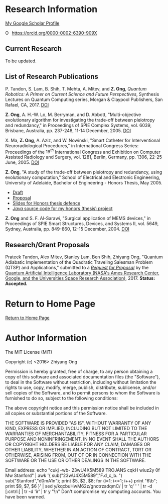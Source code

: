#	Research Information

[My Google Scholar Profile](https://scholar.google.com/citations?user=eGwG_rMAAAAJ)

<div itemscope itemtype="https://schema.org/Person"><a itemprop="sameAs" content="https://orcid.org/0000-0002-6390-909X" href="https://orcid.org/0000-0002-6390-909X" target="orcid.widget" rel="noopener noreferrer" style="vertical-align:top;"><img src="https://orcid.org/sites/default/files/images/orcid_16x16.png" style="width:1em;margin-right:.5em;" alt="ORCID iD icon">https://orcid.org/0000-0002-6390-909X</a></div>

##	Current Research

To be updated.

##	List of Research Publications



P. Tandon, S. Lam, B. Shih, T. Mehta, A. Mitev, and **Z. Ong**, *Quantum Robotics: A Primer on Current Science and Future Perspectives*, Synthesis Lectures on Quantum Computing series, Morgan & Claypool Publishers, San Rafael, CA, 2017. [DOI](https://dx.doi.org/10.2200/S00746ED1V01Y201612QMC010)



**Z. Ong**, A. H.-W. Lo, M. Berryman, and D. Abbott, "Multi-objective evolutionary algorithm for investigating the trade-off between pleiotropy and redundancy," in Proceedings of SPIE Complex Systems, vol. 6039, Brisbane, Australia, pp. 237-248, 11-14 December, 2005. [DOI](http://dx.doi.org/10.1117/12.638406)


X. Ma, **Z. Ong**, A. Aziz, and W. Nowinski, "Smart Catheter for Interventional Neuroradiological Procedures," in International Congress Series: Proceedings of the $19^{th}$ International Congress and Exhibition on Computer Assisted Radiology and Surgery, vol. 1281, Berlin, Germany, pp. 1306, 22-25 June, 2005. [DOI](http://dx.doi.org/10.1016/j.ics.2005.03.281)


**Z. Ong**, "A study of the trade-off between pleiotropy and redundancy, using evolutionary computation," School of Electrical and Electronic Engineering, University of Adelaide, Bachelor of Engineering - Honors Thesis, May 2005.
+ [Draft](./uni-adelaide/zhiyangThesis.pdf)
+ [Proposal](./uni-adelaide/proposal_final.pdf)
+ [Slides for Honors thesis defence](./uni-adelaide/fyp_seminar_v0.6.ppt)
+ [*Java* source code for my honors (thesis) project](https://github.com/eda-ricercatore/NetSim)


**Z. Ong** and S. F. Al-Sarawi, "Surgical application of MEMS devices," in Proceedings of SPIE Smart Structures, Devices, and Systems II, vol. 5649, Sydney, Australia, pp. 849-860, 12-15 December, 2004. [DOI](http://dx.doi.org/10.1117/12.609912)




##	Research/Grant Proposals

Prateek Tandon, Alex Mitev, Stanley Lam, Ben Shih, Zhiyang Ong, "Quantum
	Adiabatic Implementation of the Quadratic Traveling Salesman Problem
	(QTSP) and Applications," submitted to a [*Request for Proposal*](http://www.usra.edu/quantum/rfp/QuAIL_RFP_Cycle3.pdf)
	by the [Quantum Artificial Intelligence Laboratory (NASA's Ames Research Center, Google, and the Universities Space Research Association)](http://www.usra.edu/quantum/rfp/), 2017. **Status: Accepted.**























#	Return to Home Page

[Return to Home Page](../README.md)

#	Author Information

The MIT License (MIT)

Copyright (c) <2016> Zhiyang Ong

Permission is hereby granted, free of charge, to any person obtaining a copy of this software and associated documentation files (the "Software"), to deal in the Software without restriction, including without limitation the rights to use, copy, modify, merge, publish, distribute, sublicense, and/or sell copies of the Software, and to permit persons to whom the Software is furnished to do so, subject to the following conditions:

The above copyright notice and this permission notice shall be included in all copies or substantial portions of the Software.

THE SOFTWARE IS PROVIDED "AS IS", WITHOUT WARRANTY OF ANY KIND, EXPRESS OR IMPLIED, INCLUDING BUT NOT LIMITED TO THE WARRANTIES OF MERCHANTABILITY, FITNESS FOR A PARTICULAR PURPOSE AND NONINFRINGEMENT. IN NO EVENT SHALL THE AUTHORS OR COPYRIGHT HOLDERS BE LIABLE FOR ANY CLAIM, DAMAGES OR OTHER LIABILITY, WHETHER IN AN ACTION OF CONTRACT, TORT OR OTHERWISE, ARISING FROM, OUT OF OR IN CONNECTION WITH THE SOFTWARE OR THE USE OR OTHER DEALINGS IN THE SOFTWARE.

Email address: echo "cukj -wb- 23wU4X5M589 TROJANS cqkH wiuz2y 0f Mw Stanford" | awk '{ sub("23wU4X5M589","F.d_c_b. ") sub("Stanford","d0mA1n"); print $5, $2, $8; for (i=1; i<=1; i++) print "6\b"; print $9, $7, $6 }' | sed y/kqcbuHwM62z/gnotrzadqmC/ | tr 'q' ' ' | tr -d [:cntrl:] | tr -d 'ir' | tr y "\n"		Don't compromise my computing accounts. You have been warned.
